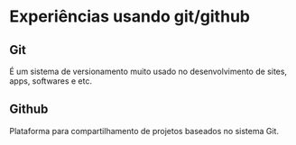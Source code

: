 # Experiências usando git/github

## Git

É um sistema de versionamento muito usado no desenvolvimento de sites, apps, softwares e etc.

## Github

Plataforma para compartilhamento de projetos baseados no sistema Git.